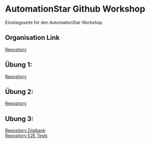 # AutomationStar Github Workshop
Einstiegsseite für den AutomationStar Workshop


## Organisation Link
[Repository](https://github.com/orgs/e2e-pipeline-workshop/repositories)


## Übung 1: 
[Repository](https://github.com/e2e-pipeline-workshop/e1-work-with-github)
## Übung 2: 
[Repository](https://github.com/e2e-pipeline-workshop/e1-work-with-github)
## Ubung 3:
[Repository Digibank](https://github.com/e2e-pipeline-workshop/digital-bank) <br>
[Repository E2E Tests](https://github.com/e2e-pipeline-workshop/digibank-playwright-tests)
